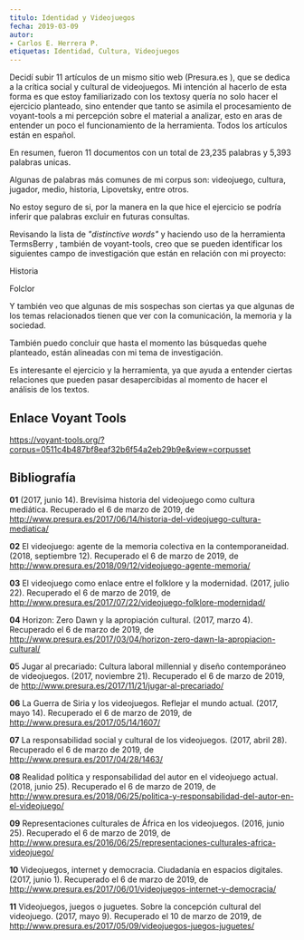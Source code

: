 ```yaml
---
titulo: Identidad y Videojuegos
fecha: 2019-03-09
autor:
- Carlos E. Herrera P.
etiquetas: Identidad, Cultura, Videojuegos
---
```

Decidí subir 11 artículos de un mismo sitio web (Presura.es ), que se dedica a la crítica social y cultural de videojuegos. Mi intención al hacerlo de esta forma es  que estoy familiarizado con los textosy quería no solo hacer el ejercicio planteado, sino entender que tanto se asimila el procesamiento de voyant-tools a mi percepción sobre el material a analizar, esto en aras de entender un poco el funcionamiento de la herramienta. Todos los artículos están en español.

En resumen, fueron 11 documentos con un total de 23,235 palabras y 5,393 palabras unicas.

Algunas de  palabras más comunes de mi corpus son: videojuego,  cultura, jugador, medio, historia, Lipovetsky, entre otros.

No estoy seguro de si, por la manera en la que hice el ejercicio se podría inferir que palabras excluir en futuras consultas. 

Revisando la lista de *"distinctive words"* y haciendo uso de la herramienta TermsBerry , también de voyant-tools, creo que se pueden identificar los siguientes campo de investigación que están en relación con mi proyecto:

Historia

Folclor

Y también veo que algunas de mis sospechas son ciertas ya que algunas de los temas relacionados tienen que ver con la comunicación, la memoria y la sociedad.

También puedo concluir que hasta el momento las búsquedas quehe planteado,  están alineadas con mi tema de investigación.

Es interesante el ejercicio y la herramienta, ya que ayuda a entender ciertas relaciones que pueden pasar desapercibidas al momento de hacer el análisis de los textos.

## Enlace Voyant Tools
https://voyant-tools.org/?corpus=0511c4b487bf8eaf32b6f54a2eb29b9e&view=corpusset

## Bibliografía

**01**  (2017, junio 14). Brevísima historia del videojuego como cultura mediática. Recuperado el 6 de marzo de 2019, de http://www.presura.es/2017/06/14/historia-del-videojuego-cultura-mediatica/

**02** El videojuego: agente de la memoria colectiva en la contemporaneidad. (2018, septiembre 12). Recuperado el 6 de marzo de 2019, de http://www.presura.es/2018/09/12/videojuego-agente-memoria/

**03** El videojuego como enlace entre el folklore y la modernidad. (2017, julio 22). Recuperado el 6 de marzo de 2019, de http://www.presura.es/2017/07/22/videojuego-folklore-modernidad/

**04** Horizon: Zero Dawn y la apropiación cultural. (2017, marzo 4). Recuperado el 6 de marzo de 2019, de http://www.presura.es/2017/03/04/horizon-zero-dawn-la-apropiacion-cultural/

**0**5 Jugar al precariado: Cultura laboral millennial y diseño contemporáneo de videojuegos. (2017, noviembre 21). Recuperado el 6 de marzo de 2019, de http://www.presura.es/2017/11/21/jugar-al-precariado/

**06** La Guerra de Siria y los videojuegos. Reflejar el mundo actual. (2017, mayo 14). Recuperado el 6 de marzo de 2019, de http://www.presura.es/2017/05/14/1607/

**07** La responsabilidad social y cultural de los videojuegos. (2017, abril 28). Recuperado el 6 de marzo de 2019, de http://www.presura.es/2017/04/28/1463/

**08** Realidad política y responsabilidad del autor en el videojuego actual. (2018, junio 25). Recuperado el 6 de marzo de 2019, de http://www.presura.es/2018/06/25/politica-y-responsabilidad-del-autor-en-el-videojuego/

**09** Representaciones culturales de África en los videojuegos. (2016, junio 25). Recuperado el 6 de marzo de 2019, de http://www.presura.es/2016/06/25/representaciones-culturales-africa-videojuego/

**10** Videojuegos, internet y democracia. Ciudadanía en espacios digitales. (2017, junio 1). Recuperado el 6 de marzo de 2019, de http://www.presura.es/2017/06/01/videojuegos-internet-y-democracia/

**11** Videojuegos, juegos o juguetes. Sobre la concepción cultural del videojuego. (2017, mayo 9). Recuperado el 10 de marzo de 2019, de http://www.presura.es/2017/05/09/videojuegos-juegos-juguetes/
